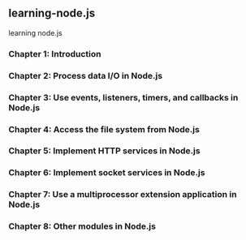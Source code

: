 ## learning-node.js
learning node.js

### Chapter 1: Introduction



### Chapter 2: Process data I/O in Node.js




### Chapter 3: Use events, listeners, timers, and callbacks in Node.js




### Chapter 4: Access the file system from Node.js



### Chapter 5: Implement HTTP services in Node.js




### Chapter 6: Implement socket services in Node.js



### Chapter 7: Use a multiprocessor extension application in Node.js




### Chapter 8: Other modules in Node.js


